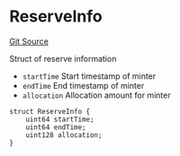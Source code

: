 # ReserveInfo
[Git Source](https://github.com/fxhash/fxhash-evm-contracts/blob/ace7e57339c07ca2ed3c7a6bef724ed3baae64f8/src/lib/Structs.sol)

Struct of reserve information
- `startTime` Start timestamp of minter
- `endTime` End timestamp of minter
- `allocation` Allocation amount for minter


```solidity
struct ReserveInfo {
    uint64 startTime;
    uint64 endTime;
    uint128 allocation;
}
```

